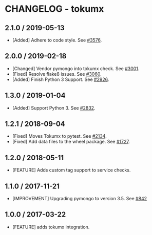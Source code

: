 # CHANGELOG - tokumx

## 2.1.0 / 2019-05-13

* [Added] Adhere to code style. See [#3576](https://github.com/DataDog/integrations-core/pull/3576).

## 2.0.0 / 2019-02-18

* [Changed] Vendor pymongo into tokumx check. See [#3001](https://github.com/DataDog/integrations-core/pull/3001).
* [Fixed] Resolve flake8 issues. See [#3060](https://github.com/DataDog/integrations-core/pull/3060).
* [Added] Finish Python 3 Support. See [#2926](https://github.com/DataDog/integrations-core/pull/2926).

## 1.3.0 / 2019-01-04

* [Added] Support Python 3. See [#2832][1].

## 1.2.1 / 2018-09-04

* [Fixed] Moves Tokumx to pytest. See [#2134][2].
* [Fixed] Add data files to the wheel package. See [#1727][3].

## 1.2.0 / 2018-05-11

* [FEATURE] Adds custom tag support to service checks.

## 1.1.0 / 2017-11-21

* [IMPROVEMENT] Upgrading pymongo to version 3.5. See [#842][4]

## 1.0.0 / 2017-03-22

* [FEATURE] adds tokumx integration.

<!--- The following link definition list is generated by PimpMyChangelog --->
[1]: https://github.com/DataDog/integrations-core/pull/2832
[2]: https://github.com/DataDog/integrations-core/pull/2134
[3]: https://github.com/DataDog/integrations-core/pull/1727
[4]: https://github.com/DataDog/integrations-core/issues/842

